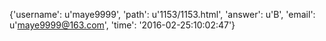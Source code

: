 {'username': u'maye9999', 'path': u'1153/1153.html', 'answer': u'B', 'email': u'maye9999@163.com', 'time': '2016-02-25:10:02:47'}